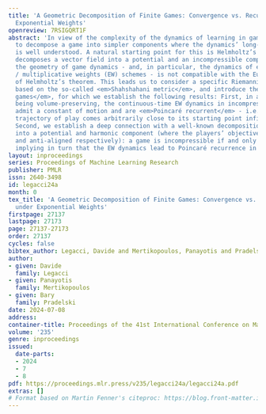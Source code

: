 ```yaml
---
title: 'A Geometric Decomposition of Finite Games: Convergence vs. Recurrence under
  Exponential Weights'
openreview: 7RSIGQRT1F
abstract: 'In view of the complexity of the dynamics of learning in games, we seek
  to decompose a game into simpler components where the dynamics’ long-run behavior
  is well understood. A natural starting point for this is Helmholtz’s theorem, which
  decomposes a vector field into a potential and an incompressible component. However,
  the geometry of game dynamics - and, in particular, the dynamics of exponential
  / multiplicative weights (EW) schemes - is not compatible with the Euclidean underpinnings
  of Helmholtz’s theorem. This leads us to consider a specific Riemannian framework
  based on the so-called <em>Shahshahani metric</em>, and introduce the class of <em>incompressible
  games</em>, for which we establish the following results: First, in addition to
  being volume-preserving, the continuous-time EW dynamics in incompressible games
  admit a constant of motion and are <em>Poincaré recurrent</em> - i.e., almost every
  trajectory of play comes arbitrarily close to its starting point infinitely often.
  Second, we establish a deep connection with a well-known decomposition of games
  into a potential and harmonic component (where the players’ objectives are aligned
  and anti-aligned respectively): a game is incompressible if and only if it is harmonic,
  implying in turn that the EW dynamics lead to Poincaré recurrence in harmonic games.'
layout: inproceedings
series: Proceedings of Machine Learning Research
publisher: PMLR
issn: 2640-3498
id: legacci24a
month: 0
tex_title: 'A Geometric Decomposition of Finite Games: Convergence vs. Recurrence
  under Exponential Weights'
firstpage: 27137
lastpage: 27173
page: 27137-27173
order: 27137
cycles: false
bibtex_author: Legacci, Davide and Mertikopoulos, Panayotis and Pradelski, Bary
author:
- given: Davide
  family: Legacci
- given: Panayotis
  family: Mertikopoulos
- given: Bary
  family: Pradelski
date: 2024-07-08
address:
container-title: Proceedings of the 41st International Conference on Machine Learning
volume: '235'
genre: inproceedings
issued:
  date-parts:
  - 2024
  - 7
  - 8
pdf: https://proceedings.mlr.press/v235/legacci24a/legacci24a.pdf
extras: []
# Format based on Martin Fenner's citeproc: https://blog.front-matter.io/posts/citeproc-yaml-for-bibliographies/
---
```

